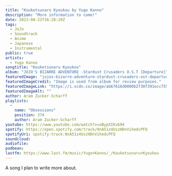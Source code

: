 ```yaml
---
title: "Kouketsunaru Kyoukou by Yugo Kanno"
description: "More information to come!"
date: 2023-08-22T16:28:29Z
tags:
  - JoJo
  - Soundtrack
  - Anime
  - Japanese
  - Instrumental
public: true
artists:
  - Yugo Kanno
songtitle: "Kouketsunaru Kyoukou"
album: "JOJO'S BIZARRE ADVENTURE -Stardust Crusaders O.S.T [Departure]"
featuredImage: "jojos-bizarre-adventure-stardust-crusaders-ost-departure.jpeg"
featuredImageCredit: "Image is used from album for review purposes."
featuredImageLink: "https://i.scdn.co/image/ab67616d0000b2730f391ecc755fda7734f42342"
featuredImageAlt: ""
author: Aram Zucker-Scharff
playlists:
  -
    name: "Obsessions"
    position: 374
    author: Aram Zucker-Scharff
youtube: https://www.youtube.com/watch?v=oBypXIKvb94
spotify: https://open.spotify.com/track/0nA51z4UszHDnVihedcPFQ
spotifyUri: spotify:track:0nA51z4UszHDnVihedcPFQ
soundcloud:
audiofile:
podbean:
lastfm: https://www.last.fm/music/Yugo+Kanno/_/Kouketsunaru+Kyoukou
---
```


A song I plan to write more about.
		